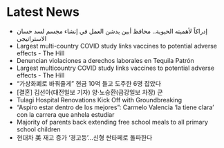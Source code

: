 # Latest News
-  إدراكاً لأهميته الحيوية.. محافظ أبين يدشن العمل في إنشاء مجسم لسد حسان الاستراتيجي
-  Largest multi-country COVID study links vaccines to potential adverse effects - The Hill
-  Denuncian violaciones a derechos laborales en Tequila Patrón
-  Largest multicountry COVID study links vaccines to potential adverse effects - The Hill
-  “가상화폐로 바꿔줄게” 현금 10억 들고 도주한 6명 잡았다
-  [결혼] 김선아(대전일보 기자) 양·노승환(금강일보 차장) 군
-  Tulagi Hospital Renovations Kick Off with Groundbreaking
-  “Aspiro estar dentro de los mejores”: Carmelo Valencia ‘la tiene clara’ con la carrera que anhela estudiar
-  Majority of parents back extending free school meals to all primary school children
-  현대차 美 재고 증가 ‘경고등’…신형 싼타페로 돌파한다
